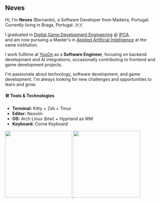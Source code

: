 ## Neves
Hi, I'm **Neves** (Bernardo), a Software Developer from Madeira, Portugal. Currently living in Braga, Portugal. 🇵🇹

I graduated in [Digital Game Development Engineering](https://est.ipca.pt/curso/digital-games-development/) @ [IPCA](https://ipca.pt/).<br>
and am now pursuing a Master's in [Applied Artificial Intelligence](https://est.ipca.pt/curso/applied-artificial-intelligence/) at the same institution.

I work fulltime at [YouOn](https://www.youongroup.com/) as a **Software Engineer**, focusing on backend development and AI integrations, occasionally contributing to frontend and game development projects.

I'm passionate about technology, software development, and game development. I'm always looking for new challenges and opportunities to learn and grow.

#### 🛠️ Tools & Technologies
- **Terminal:** Kitty + Zsh + Tmux 
- **Editor:** Neovim
- **OS:** Arch Linux (btw) + Hyprland as WM
- **Keyboard:** Corne Keyboard

<!-- I've recently went down the rabbit hole of `Neovim > Split Keyboards > Arch Linux (btw) > Hyprland`, with a [dotfiles](https://github.com/BernardoNeves/dotfiles) repo to share, -->
<!-- and a [blog](https://neves.dev) to document my journey and share some of the things I've learned along the way. -->

<p align="left">
    <!-- <a href="https://github.com/BernardoNeves/dotfiles"><img  height="25" src="https://img.shields.io/badge/-Dotfiles-3b4261?logo=arch-linux"/></a> -->
    <!-- <a href="https://neves.dev"><img  height="25" src="https://img.shields.io/badge/-Website-24283b?logo=astro"/></a> -->
    <!-- <a href="https://www.linkedin.com/in/nevesdev"><img  height="25" src="https://img.shields.io/badge/-LinkedIn-0A66C2?logo=linkedin&logoColor=white"/></a> -->
</p>
  
<p align="left">
    <a href="https://github.com/BernardoNeves/"><img height="220" src="https://github-readme-stats.vercel.app/api?username=BernardoNeves&show_icons=true&hide_border=true&count_private=true&include_all_commits=true&theme=tokyonight&hide_rank=true"/>
    </a>
    <a href="https://github.com/BernardoNeves?tab=repositories&type=source">
      <img height="220" src="https://github-readme-stats.vercel.app/api/top-langs/?username=BernardoNeves&layout=compact&theme=tokyonight&hide_border=true"/>
    </a>
    <!-- <a href="https://github.com/BernardoNeves/dotfiles"><img height="220" src="https://denvercoder1-github-readme-stats.vercel.app/api/pin/?username=BernardoNeves&repo=dotfiles&theme=tokyonight&hide_border=true&show_icons=true&show_description=true"/></a> -->
</p>
